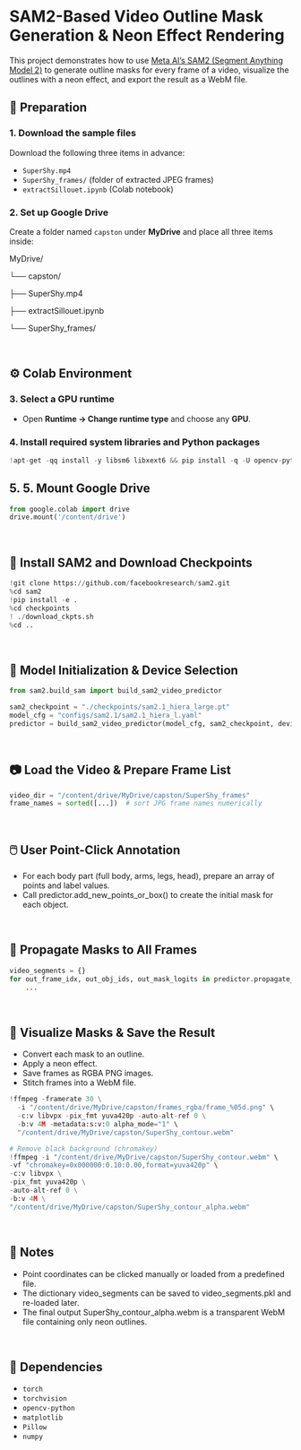 # SAM2-Based Video Outline Mask Generation & Neon Effect Rendering

This project demonstrates how to use [Meta AI’s SAM2 (Segment Anything Model 2)](https://github.com/facebookresearch/sam2) to generate outline masks for every frame of a video, visualize the outlines with a neon effect, and export the result as a WebM file.
</br>

## 📁 Preparation

### 1. Download the sample files

Download the following three items in advance:

- `SuperShy.mp4`
- `SuperShy_frames/` (folder of extracted JPEG frames)
- `extractSillouet.ipynb` (Colab notebook)

### 2. Set up Google Drive

Create a folder named `capston` under **MyDrive** and place all three items inside:

MyDrive/  </br>

└── capston/ </br>

├── SuperShy.mp4 </br>

├── extractSillouet.ipynb </br>

└── SuperShy_frames/ </br>

</br>

## ⚙️ Colab Environment

### 3. Select a GPU runtime

- Open **Runtime → Change runtime type** and choose any **GPU**.

### 4. Install required system libraries and Python packages

```python
!apt-get -qq install -y libsm6 libxext6 && pip install -q -U opencv-python
```

## 5. 5. Mount Google Drive

```python
from google.colab import drive
drive.mount('/content/drive')
```

</br>

## 🔧 Install SAM2 and Download Checkpoints

```python
!git clone https://github.com/facebookresearch/sam2.git
%cd sam2
!pip install -e .
%cd checkpoints
! ./download_ckpts.sh
%cd ..
```

</br>

## 🧠 Model Initialization & Device Selection

```python
from sam2.build_sam import build_sam2_video_predictor

sam2_checkpoint = "./checkpoints/sam2.1_hiera_large.pt"
model_cfg = "configs/sam2.1/sam2.1_hiera_l.yaml"
predictor = build_sam2_video_predictor(model_cfg, sam2_checkpoint, device=device)
```

</br>

## 📷 Load the Video & Prepare Frame List

```python
video_dir = "/content/drive/MyDrive/capston/SuperShy_frames"
frame_names = sorted([...])  # sort JPG frame names numerically
```

</br>

## 🖱️ User Point-Click Annotation

- For each body part (full body, arms, legs, head), prepare an array of points and label values.
- Call predictor.add_new_points_or_box() to create the initial mask for each object.


</br>

## 🔁 Propagate Masks to All Frames

```python
video_segments = {}
for out_frame_idx, out_obj_ids, out_mask_logits in predictor.propagate_in_video(inference_state):
    ...
```

</br>

## 🧪 Visualize Masks & Save the Result

- Convert each mask to an outline.
- Apply a neon effect.
- Save frames as RGBA PNG images.
- Stitch frames into a WebM file.

```python
!ffmpeg -framerate 30 \
  -i "/content/drive/MyDrive/capston/frames_rgba/frame_%05d.png" \
  -c:v libvpx -pix_fmt yuva420p -auto-alt-ref 0 \
  -b:v 4M -metadata:s:v:0 alpha_mode="1" \
  "/content/drive/MyDrive/capston/SuperShy_contour.webm"

# Remove black background (chromakey)
!ffmpeg -i "/content/drive/MyDrive/capston/SuperShy_contour.webm" \
-vf "chromakey=0x000000:0.10:0.00,format=yuva420p" \
-c:v libvpx \
-pix_fmt yuva420p \
-auto-alt-ref 0 \
-b:v 4M \
"/content/drive/MyDrive/capston/SuperShy_contour_alpha.webm"
```

</br>

## 🧾 Notes

- Point coordinates can be clicked manually or loaded from a predefined file.
- The dictionary video_segments can be saved to video_segments.pkl and re-loaded later.
- The final output SuperShy_contour_alpha.webm is a transparent WebM file containing only neon outlines.



</br>

## 📎 Dependencies

- `torch`
- `torchvision`
- `opencv-python`
- `matplotlib`
- `Pillow`
- `numpy`
